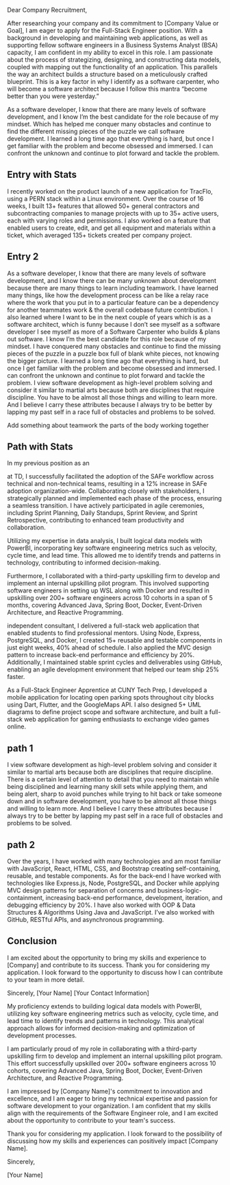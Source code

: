 Dear Company Recruitment, 

After researching your company and its commitment to [Company Value or Goal], I am eager to apply for the Full-Stack Engineer position. With a background in developing and maintaining web applications, as well as supporting fellow software engineers in a Business Systems Analyst (BSA) capacity, I am confident in my ability to excel in this role. I am passionate about the process of strategizing, designing, and constructing data models, coupled with mapping out the functionality of an application. This parallels the way an architect builds a structure based on a meticulously crafted blueprint. This is a key factor in why I identify as a software carpenter, who will become a software architect because I follow this mantra “become better than you were yesterday.”  


As a software developer, I know that there are many levels of software development, and I know I’m the best candidate for the role because of my mindset. Which has helped me conquer many obstacles and continue to find the different missing pieces of the puzzle we call software development. I learned a long time ago that everything is hard, but once I get familiar with the problem and become obsessed and immersed. I can confront the unknown and continue to plot forward and tackle the problem. 




## Entry with Stats

I recently worked on the product launch of a new application for TracFlo, using a PERN stack within a Linux environment. Over the course of 16 weeks, I built 13+ features that allowed 50+ general contractors and subcontracting companies to manage projects with up to 35+ active users, each with varying roles and permissions. I also worked on a feature that enabled users to create, edit, and get all equipment and materials within a ticket, which averaged 135+ tickets created per company project. 


## Entry 2
As a software developer, I know that there are many levels of software development, and I know there can be many unknown about development because there are many things to learn including teamwork. I have learned many things, like how the development process can be like a relay race where the work that you put in to a particular feature can be a dependency for another teammates work & the overall codebase future contribution. I also learned where I want to be in the next couple of years which is as a software architect, which is funny because I don’t see myself as a software developer I see myself as more of a Software Carpenter who builds & plans out software. I know I’m the best candidate for this role because of my mindset. I have conquered many obstacles and continue to find the missing pieces of the puzzle in a puzzle box full of blank white pieces, not knowing the bigger picture. I learned a long time ago that everything is hard, but once I get familiar with the problem and become obsessed and immersed. I can confront the unknown and continue to plot forward and tackle the problem. I view software development as high-level problem solving and consider it similar to martial arts because both are disciplines that require discipline. You have to be almost all those things and willing to learn more. And I believe I carry these attributes because I always try to be better by lapping my past self in a race full of obstacles and problems to be solved. 

Add something about teamwork the parts of the body working together  


## Path with Stats
In my previous position as an 


at TD, I successfully facilitated the adoption of the SAFe workflow across technical and non-technical teams, resulting in a 12% increase in SAFe adoption organization-wide. Collaborating closely with stakeholders, I strategically planned and implemented each phase of the process, ensuring a seamless transition. I have actively participated in agile ceremonies, including Sprint Planning, Daily Standups, Sprint Review, and Sprint Retrospective, contributing to enhanced team productivity and collaboration.

Utilizing my expertise in data analysis, I built logical data models with PowerBI, incorporating key software engineering metrics such as velocity, cycle time, and lead time. This allowed me to identify trends and patterns in technology, contributing to informed decision-making.

Furthermore, I collaborated with a third-party upskilling firm to develop and implement an internal upskilling pilot program. This involved supporting software engineers in setting up WSL along with Docker and resulted in upskilling over 200+ software engineers across 10 cohorts in a span of 5 months, covering Advanced Java, Spring Boot, Docker, Event-Driven Architecture, and Reactive Programming.


independent consultant, I delivered a full-stack web application that enabled students to find professional mentors. Using Node, Express, PostgreSQL, and Docker, I created 15+ reusable and testable components in just eight weeks, 40% ahead of schedule. I also applied the MVC design pattern to increase back-end performance and efficiency by 20%. Additionally, I maintained stable sprint cycles and deliverables using GitHub, enabling an agile development environment that helped our team ship 25% faster. 

As a Full-Stack Engineer Apprentice at CUNY Tech Prep, I developed a mobile application for locating open parking spots throughout city blocks using Dart, Flutter, and the GoogleMaps API. I also designed 5+ UML diagrams to define project scope and software architecture, and built a full-stack web application for gaming enthusiasts to exchange video games online. 




## path 1
I view software development as high-level problem solving and consider it similar to martial arts because both are disciplines that require discipline. There is a certain level of attention to detail that you need to maintain while being disciplined and learning many skill sets while applying them, and being alert, sharp to avoid punches while trying to hit back or take someone down and in software development, you have to be almost all those things and willing to learn more. And I believe I carry these attributes because I always try to be better by lapping my past self in a race full of obstacles and problems to be solved. 

## path 2 
Over the years, I have worked with many technologies and am most familiar with JavaScript, React, HTML, CSS, and Bootstrap creating self-containing, reusable, and testable components. As for the back-end I have worked with technologies like Express.js, Node, PostgreSQL, and Docker while applying MVC design patterns for separation of concerns and business-logic-containment, increasing back-end performance, development, iteration, and debugging efficiency by 20%. I have also worked with OOP & Data Structures & Algorithms Using Java and JavaScript. I’ve also worked with GitHub, RESTful APIs, and asynchronous programming.


## Conclusion


I am excited about the opportunity to bring my skills and experience to [Company] and contribute to its success. Thank you for considering my application. I look forward to the opportunity to discuss how I can contribute to your team in more detail. 

Sincerely, [Your Name] [Your Contact Information]





My proficiency extends to building logical data models with PowerBI, utilizing key software engineering metrics such as velocity, cycle time, and lead time to identify trends and patterns in technology. This analytical approach allows for informed decision-making and optimization of development processes.

I am particularly proud of my role in collaborating with a third-party upskilling firm to develop and implement an internal upskilling pilot program. This effort successfully upskilled over 200+ software engineers across 10 cohorts, covering Advanced Java, Spring Boot, Docker, Event-Driven Architecture, and Reactive Programming.

I am impressed by [Company Name]'s commitment to innovation and excellence, and I am eager to bring my technical expertise and passion for software development to your organization. I am confident that my skills align with the requirements of the Software Engineer role, and I am excited about the opportunity to contribute to your team's success.

Thank you for considering my application. I look forward to the possibility of discussing how my skills and experiences can positively impact [Company Name].

Sincerely,

[Your Name]